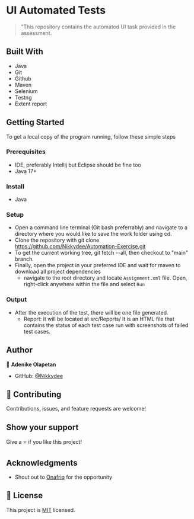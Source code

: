 # UI Automated Tests


> "This repository contains the automated UI task provided in the assessment.

## Built With
- Java
- Git
- Github
- Maven
- Selenium
- Testng
- Extent report


## Getting Started
To get a local copy of the program running, follow these simple steps

### Prerequisites
- IDE, preferably Intellij but Eclipse should be fine too
- Java 17+

### Install
- Java


### Setup
- Open a command line terminal (Git bash preferrably) and navigate to a directory where you would like to save the work folder using cd.
- Clone the repository with git clone https://github.com/Nikkydee/Automation-Exercise.git
- To get the current working tree, git fetch --all, then checkout to "main" branch.
- Finally, open the project in your preferred IDE and wait for maven to download all project dependencies
    - navigate to the root directory and locate ``Assignment.xml`` file. Open, right-click anywhere within the file and select `Run`

### Output
- After the execution of the test, there will be one file generated.
    - Report: it will be located at src/Reports/ It is an HTML file that contains the status of each test case run with screenshots of failed test cases.


## Author

👤 **Adenike Olapetan**

- GitHub: [@Nikkydee](https://github.com/Nikkydee)


## 🤝 Contributing

Contributions, issues, and feature requests are welcome!


## Show your support

Give a ⭐️ if you like this project!

## Acknowledgments
- Shout out to [Onafriq](https://onafriq.com/) for the opportunity

## 📝 License

This project is [MIT](./LICENSE) licensed.

